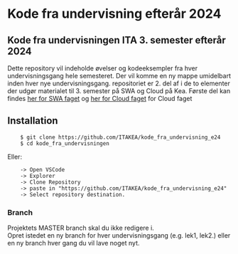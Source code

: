 # Kode fra undervisning efterår 2024
## Kode fra undervisningen ITA 3. semester efterår 2024

Dette repository vil indeholde øvelser og kodeeksempler fra hver undervisningsgang hele semesteret. Der vil komme en ny mappe umidelbart inden hver nye undervisningsgang. repositoriet er 2. del af i de to elementer der udgør materialet til 3. semester på SWA og Cloud på Kea. Første del kan findes [her for SWA faget](https://itakea.github.io/e24_swa/)  og [her for Cloud faget](https://itakea.github.io/e24_cloud/) for Cloud faget


## Installation

```
    $ git clone https://github.com/ITAKEA/kode_fra_undervisning_e24
    $ cd kode_fra_undervisningen
```

Eller: 

```
    -> Open VSCode 
    -> Explorer 
    -> Clone Repository 
    -> paste in "https://github.com/ITAKEA/kode_fra_undervisning_e24" 
    -> Select repository destination. 
```

### Branch

Projektets MASTER branch skal du ikke redigere i.    
Opret istedet en ny branch for hver undervisningsgang (e.g. lek1, lek2.) eller en ny branch hver gang du vil lave noget nyt.

